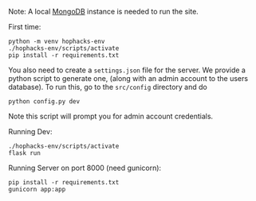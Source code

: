 Note: A local [MongoDB](https://docs.mongodb.com/manual/installation/) instance
is needed to run the site.

First time:
```
python -m venv hophacks-env
./hophacks-env/scripts/activate
pip install -r requirements.txt
```

You also need to create a `settings.json` file for the server. We provide a python
script to generate one, (along with an admin account to the users database).
To run this, go to the `src/config` directory and do
```
python config.py dev
```
Note this script will prompt you for admin account credentials.

Running Dev:
```
./hophacks-env/scripts/activate
flask run
```

Running Server on port 8000 (need gunicorn):
```
pip install -r requirements.txt
gunicorn app:app
```
